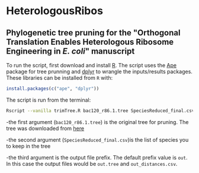 # HeterologousRibos
## Phylogenetic tree pruning for the "Orthogonal Translation Enables Heterologous Ribosome Engineering in *E. coli*" manuscript

To run the script, first download and install [R](https://cran.r-project.org/mirrors.html). The script uses the [Ape](https://cran.r-project.org/web/packages/ape/index.html) package for tree prunning and [dplyr](https://cran.r-project.org/web/packages/dplyr/index.html) to wrangle the inputs/results packages. These libraries can be installed from `R` with:

```R
install.packages(c("ape", "dplyr"))
```

The script is run from the terminal:

```bash
Rscript --vanilla trimTree.R bac120_r86.1.tree SpeciesReduced_final.csv out
```

-the first argument (`bac120_r86.1.tree`) is the original tree for pruning. The tree was downloaded from [here](https://data.ace.uq.edu.au/public/gtdb/data/releases/release86/86.1/)

-the second argument (`SpeciesReduced_final.csv`)is the list of species you to keep in the tree

-the third argument is the output file prefix. The default prefix value is `out`. In this case the output files would be `out.tree` and `out_distances.csv`.
